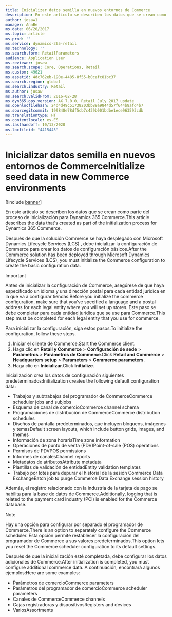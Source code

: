 ```yaml
---
title: Inicializar datos semilla en nuevos entornos de Commerce
description: En este artículo se describen los datos que se crean como parte del proceso de inicialización para Dynamics 365 Commerce.
author: josaw1
manager: AnnBe
ms.date: 06/20/2017
ms.topic: article
ms.prod: ''
ms.service: dynamics-365-retail
ms.technology: ''
ms.search.form: RetailParameters
audience: Application User
ms.reviewer: josaw
ms.search.scope: Core, Operations, Retail
ms.custom: 49621
ms.assetid: 4dc762eb-190e-4485-8f55-b0cafc81bc37
ms.search.region: global
ms.search.industry: Retail
ms.author: josaw
ms.search.validFrom: 2016-02-28
ms.dyn365.ops.version: AX 7.0.0, Retail July 2017 update
ms.openlocfilehash: 24d4d49c51738203bb89a9844d57f644b8afd4b7
ms.sourcegitcommit: 199848e78df5cb7c439b001bdbe1ece963593cdb
ms.translationtype: HT
ms.contentlocale: es-ES
ms.lasthandoff: 10/13/2020
ms.locfileid: "4415445"
---
```

# <a name="initialize-seed-data-in-new-commerce-environments"></a><span data-ttu-id="5a6a5-103">Inicializar datos semilla en nuevos entornos de Commerce</span><span class="sxs-lookup"><span data-stu-id="5a6a5-103">Initialize seed data in new Commerce environments</span></span>

[!include [banner](includes/banner.md)]

<span data-ttu-id="5a6a5-104">En este artículo se describen los datos que se crean como parte del proceso de inicialización para Dynamics 365 Commerce.</span><span class="sxs-lookup"><span data-stu-id="5a6a5-104">This article describes the data that's created as part of the initialization process for Dynamics 365 Commerce.</span></span>

<span data-ttu-id="5a6a5-105">Después de que la solución Commerce se haya desplegado con Microsoft Dynamics Lifecycle Services (LCS) , debe inicializar la configuración de Commerce para crear los datos de configuración básicos.</span><span class="sxs-lookup"><span data-stu-id="5a6a5-105">After the Commerce solution has been deployed through Microsoft Dynamics Lifecycle Services (LCS), you must initialize the Commerce configuration to create the basic configuration data.</span></span>

> [!IMPORTANT]
> <span data-ttu-id="5a6a5-106">Antes de inicializar la configuración de Commerce, asegúrese de que haya especificado un idioma y una dirección postal para cada entidad jurídica en la que va a configurar tiendas.</span><span class="sxs-lookup"><span data-stu-id="5a6a5-106">Before you initialize the commerce configuration, make sure that you've specified a language and a postal address for each legal entity where you will set up stores.</span></span> <span data-ttu-id="5a6a5-107">Este paso se debe completar para cada entidad jurídica que se use para Commerce.</span><span class="sxs-lookup"><span data-stu-id="5a6a5-107">This step must be completed for each legal entity that you use for commerce.</span></span>

<span data-ttu-id="5a6a5-108">Para inicializar la configuración, siga estos pasos.</span><span class="sxs-lookup"><span data-stu-id="5a6a5-108">To initialize the configuration, follow these steps.</span></span>

1. <span data-ttu-id="5a6a5-109">Iniciar el cliente de Commerce.</span><span class="sxs-lookup"><span data-stu-id="5a6a5-109">Start the Commerce client.</span></span>
2. <span data-ttu-id="5a6a5-110">Haga clic en **Retail y Commerce** &gt; **Configuración de sede** &gt; **Parámetros** &gt; **Parámetros de Commerce**.</span><span class="sxs-lookup"><span data-stu-id="5a6a5-110">Click **Retail and Commerce** &gt; **Headquarters setup** &gt; **Parameters** &gt; **Commerce parameters**.</span></span>
3. <span data-ttu-id="5a6a5-111">Haga clic en **Inicializar**.</span><span class="sxs-lookup"><span data-stu-id="5a6a5-111">Click **Initialize**.</span></span>

<span data-ttu-id="5a6a5-112">Inicialización crea los datos de configuración siguientes predeterminados:</span><span class="sxs-lookup"><span data-stu-id="5a6a5-112">Initialization creates the following default configuration data:</span></span>

- <span data-ttu-id="5a6a5-113">Trabajos y subtrabajos del programador de Commerce</span><span class="sxs-lookup"><span data-stu-id="5a6a5-113">Commerce scheduler jobs and subjobs</span></span>
- <span data-ttu-id="5a6a5-114">Esquema de canal de comercio</span><span class="sxs-lookup"><span data-stu-id="5a6a5-114">Commerce channel schema</span></span>
- <span data-ttu-id="5a6a5-115">Programaciones de distribución de Commerce</span><span class="sxs-lookup"><span data-stu-id="5a6a5-115">Commerce distribution schedules</span></span>
- <span data-ttu-id="5a6a5-116">Diseños de pantalla predeterminados, que incluyen bloqueos, imágenes y temas</span><span class="sxs-lookup"><span data-stu-id="5a6a5-116">Default screen layouts, which include button grids, images, and themes</span></span>
- <span data-ttu-id="5a6a5-117">Información de zona horaria</span><span class="sxs-lookup"><span data-stu-id="5a6a5-117">Time zone information</span></span>
- <span data-ttu-id="5a6a5-118">Operaciones de punto de venta (PDV)</span><span class="sxs-lookup"><span data-stu-id="5a6a5-118">Point-of-sale (POS) operations</span></span>
- <span data-ttu-id="5a6a5-119">Permisos de PDV</span><span class="sxs-lookup"><span data-stu-id="5a6a5-119">POS permissions</span></span>
- <span data-ttu-id="5a6a5-120">Informes de canales</span><span class="sxs-lookup"><span data-stu-id="5a6a5-120">Channel reports</span></span>
- <span data-ttu-id="5a6a5-121">Metadatos de atributos</span><span class="sxs-lookup"><span data-stu-id="5a6a5-121">Attribute metadata</span></span>
- <span data-ttu-id="5a6a5-122">Plantillas de validación de entidad</span><span class="sxs-lookup"><span data-stu-id="5a6a5-122">Entity validation templates</span></span>
- <span data-ttu-id="5a6a5-123">Trabajo por lotes para depurar el historial de la sesión Commerce Data Exchange</span><span class="sxs-lookup"><span data-stu-id="5a6a5-123">Batch job to purge Commerce Data Exchange session history</span></span>

<span data-ttu-id="5a6a5-124">Además, el registro relacionado con la industria de la tarjeta de pago se habilita para la base de datos de Commerce.</span><span class="sxs-lookup"><span data-stu-id="5a6a5-124">Additionally, logging that is related to the payment card industry (PCI) is enabled for the Commerce database.</span></span>

> [!NOTE]
> <span data-ttu-id="5a6a5-125">Hay una opción para configurar por separado el programador de Commerce.</span><span class="sxs-lookup"><span data-stu-id="5a6a5-125">There is an option to separately configure the Commerce scheduler.</span></span> <span data-ttu-id="5a6a5-126">Esta opción permite restablecer la configuración del programador de Commerce a sus valores predeterminados.</span><span class="sxs-lookup"><span data-stu-id="5a6a5-126">This option lets you reset the Commerce scheduler configuration to its default settings.</span></span>

<span data-ttu-id="5a6a5-127">Después de que la inicialización esté completada, debe configurar los datos adicionales de Commerce.</span><span class="sxs-lookup"><span data-stu-id="5a6a5-127">After initialization is completed, you must configure additional commerce data.</span></span> <span data-ttu-id="5a6a5-128">A continuación, encontrará algunos ejemplos:</span><span class="sxs-lookup"><span data-stu-id="5a6a5-128">Here are some examples:</span></span>

- <span data-ttu-id="5a6a5-129">Parámetros de comercio</span><span class="sxs-lookup"><span data-stu-id="5a6a5-129">Commerce parameters</span></span>
- <span data-ttu-id="5a6a5-130">Parámetros del programador de comercio</span><span class="sxs-lookup"><span data-stu-id="5a6a5-130">Commerce scheduler parameters</span></span>
- <span data-ttu-id="5a6a5-131">Canales de Commerce</span><span class="sxs-lookup"><span data-stu-id="5a6a5-131">Commerce channels</span></span>
- <span data-ttu-id="5a6a5-132">Cajas registradoras y dispositivos</span><span class="sxs-lookup"><span data-stu-id="5a6a5-132">Registers and devices</span></span>
- <span data-ttu-id="5a6a5-133">Varios</span><span class="sxs-lookup"><span data-stu-id="5a6a5-133">Assortments</span></span>

